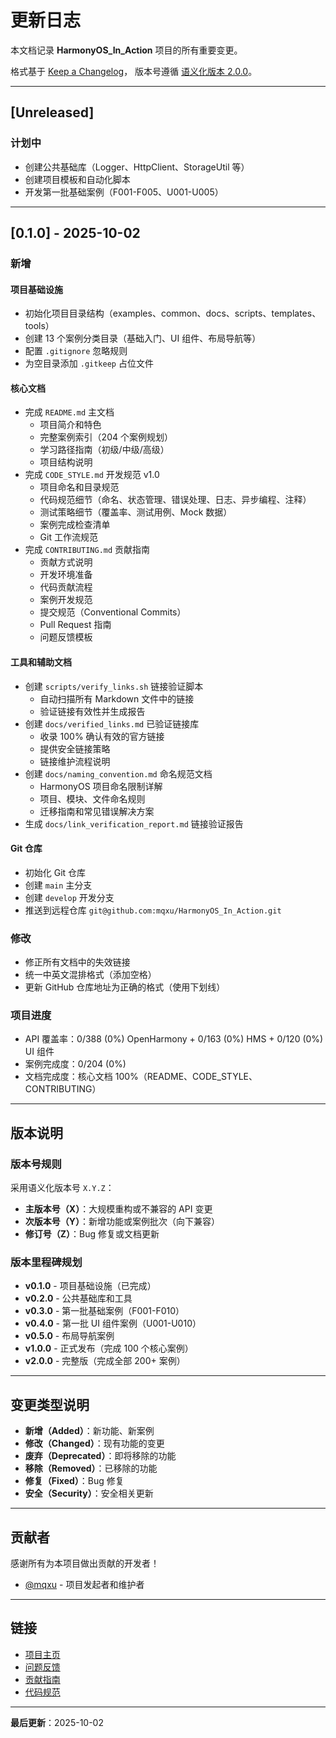# 更新日志

本文档记录 **HarmonyOS_In_Action** 项目的所有重要变更。

格式基于 [Keep a Changelog](https://keepachangelog.com/zh-CN/1.0.0/)，
版本号遵循 [语义化版本 2.0.0](https://semver.org/lang/zh-CN/)。

---

## [Unreleased]

### 计划中
- 创建公共基础库（Logger、HttpClient、StorageUtil 等）
- 创建项目模板和自动化脚本
- 开发第一批基础案例（F001-F005、U001-U005）

---

## [0.1.0] - 2025-10-02

### 新增

#### 项目基础设施
- 初始化项目目录结构（examples、common、docs、scripts、templates、tools）
- 创建 13 个案例分类目录（基础入门、UI 组件、布局导航等）
- 配置 `.gitignore` 忽略规则
- 为空目录添加 `.gitkeep` 占位文件

#### 核心文档
- 完成 `README.md` 主文档
  - 项目简介和特色
  - 完整案例索引（204 个案例规划）
  - 学习路径指南（初级/中级/高级）
  - 项目结构说明
- 完成 `CODE_STYLE.md` 开发规范 v1.0
  - 项目命名和目录规范
  - 代码规范细节（命名、状态管理、错误处理、日志、异步编程、注释）
  - 测试策略细节（覆盖率、测试用例、Mock 数据）
  - 案例完成检查清单
  - Git 工作流规范
- 完成 `CONTRIBUTING.md` 贡献指南
  - 贡献方式说明
  - 开发环境准备
  - 代码贡献流程
  - 案例开发规范
  - 提交规范（Conventional Commits）
  - Pull Request 指南
  - 问题反馈模板

#### 工具和辅助文档
- 创建 `scripts/verify_links.sh` 链接验证脚本
  - 自动扫描所有 Markdown 文件中的链接
  - 验证链接有效性并生成报告
- 创建 `docs/verified_links.md` 已验证链接库
  - 收录 100% 确认有效的官方链接
  - 提供安全链接策略
  - 链接维护流程说明
- 创建 `docs/naming_convention.md` 命名规范文档
  - HarmonyOS 项目命名限制详解
  - 项目、模块、文件命名规则
  - 迁移指南和常见错误解决方案
- 生成 `docs/link_verification_report.md` 链接验证报告

#### Git 仓库
- 初始化 Git 仓库
- 创建 `main` 主分支
- 创建 `develop` 开发分支
- 推送到远程仓库 `git@github.com:mqxu/HarmonyOS_In_Action.git`

### 修改
- 修正所有文档中的失效链接
- 统一中英文混排格式（添加空格）
- 更新 GitHub 仓库地址为正确的格式（使用下划线）

### 项目进度
- API 覆盖率：0/388 (0%) OpenHarmony + 0/163 (0%) HMS + 0/120 (0%) UI 组件
- 案例完成度：0/204 (0%)
- 文档完成度：核心文档 100%（README、CODE_STYLE、CONTRIBUTING）

---

## 版本说明

### 版本号规则

采用语义化版本号 `X.Y.Z`：

- **主版本号（X）**：大规模重构或不兼容的 API 变更
- **次版本号（Y）**：新增功能或案例批次（向下兼容）
- **修订号（Z）**：Bug 修复或文档更新

### 版本里程碑规划

- **v0.1.0** - 项目基础设施（已完成）
- **v0.2.0** - 公共基础库和工具
- **v0.3.0** - 第一批基础案例（F001-F010）
- **v0.4.0** - 第一批 UI 组件案例（U001-U010）
- **v0.5.0** - 布局导航案例
- **v1.0.0** - 正式发布（完成 100 个核心案例）
- **v2.0.0** - 完整版（完成全部 200+ 案例）

---

## 变更类型说明

- **新增（Added）**：新功能、新案例
- **修改（Changed）**：现有功能的变更
- **废弃（Deprecated）**：即将移除的功能
- **移除（Removed）**：已移除的功能
- **修复（Fixed）**：Bug 修复
- **安全（Security）**：安全相关更新

---

## 贡献者

感谢所有为本项目做出贡献的开发者！

<!-- ALL-CONTRIBUTORS-LIST:START -->
- [@mqxu](https://github.com/mqxu) - 项目发起者和维护者
<!-- ALL-CONTRIBUTORS-LIST:END -->

---

## 链接

- [项目主页](https://github.com/mqxu/HarmonyOS_In_Action)
- [问题反馈](https://github.com/mqxu/HarmonyOS_In_Action/issues)
- [贡献指南](CONTRIBUTING.md)
- [代码规范](CODE_STYLE.md)

---

**最后更新**：2025-10-02
